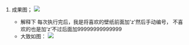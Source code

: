 1. 成果图；
    ![](http://images2015.cnblogs.com/blog/1043898/201705/1043898-20170522152017476-1313449558.png)

    - 解释下 每次执行完后，我是将喜欢的壁纸前面加'z'然后手动编号， 不喜欢的也是加‘z’不过后面加99999999999999
    - 大致如图：
        ![](http://images2015.cnblogs.com/blog/1043898/201705/1043898-20170522152259195-892994818.png)
